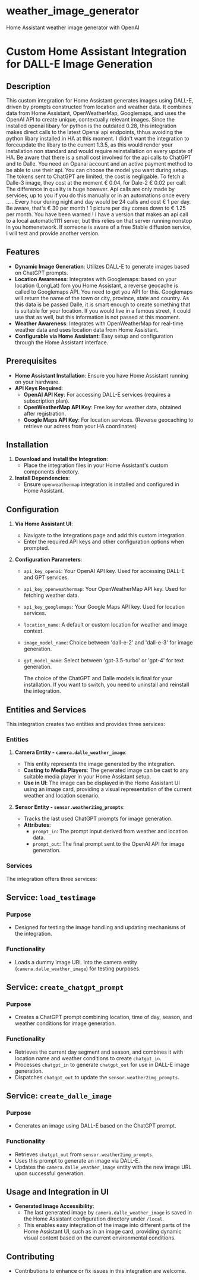 # weather_image_generator
Home Assistant weather image generator with OpenAI

# Custom Home Assistant Integration for DALL-E Image Generation

## Description
This custom integration for Home Assistant generates images using DALL-E, driven by prompts constructed from location and weather data. It combines data from Home Assistant, OpenWeatherMap, Googlemaps, and uses the OpenAI API to create unique, contextually relevant images.
Since the installed openai libary for python is the outdated 0.28, this integration makes direct calls to the latest Openai api endpoints, thhus avoiding the python libary installed in HA at this moment. I didn't want the integration to forceupdate the libary to the current 1.3.5, as this would render your installation non standard and would require reinstallation on every update of HA.
Be aware that there is a small cost involved for the api calls to ChatGPT and to Dalle. You need an Opanai account and an active payment method to be able to use their api. You can choose the model you want during setup. The tokens sent to ChatGPT are limited, the cost is negligable. To fetch a Dalle-3 image, they cost at the moment € 0.04, for Dale-2 € 0.02 per call. The difference in quality is huge however. Api calls are only made by services, up to you if you do this manually or in an automations once every ... . Every hour during night and day would be 24 calls and cost € 1 per day. Be aware, that's € 30 per month ! 1 picture per day comes down to € 1.25 per month. You have been warned ! I have a version that makes an api call to a local automatic1111 server, but this relies on that server running nonstop in you homenetwork. If someone is aware of a free Stable diffusion service, I will test and provide another version.

## Features
- **Dynamic Image Generation**: Utilizes DALL-E to generate images based on ChatGPT prompts.
- **Location Awareness**: Integrates with Googlemaps: based on your location (LongLat) fom you Home Assistant, a reverse geocache is called to Googlemaps API. You need to get you API for this. Googlemaps will return the name of the town or city, province, state and country. As this data is be passed Dalle, it is smart enough to create something that is suitable for your location. If you would live in a famous street, it could use that as well, but this information is not passed at this mooment.
- **Weather Awareness**: Integrates with OpenWeatherMap for real-time weather data and uses location data from Home Assistant.
- **Configurable via Home Assistant**: Easy setup and configuration through the Home Assistant interface.

## Prerequisites
- **Home Assistant Installation**: Ensure you have Home Assistant running on your hardware.
- **API Keys Required**:
  - **OpenAI API Key**: For accessing DALL-E services (requires a subscription plan).
  - **OpenWeatherMap API Key**: Free key for weather data, obtained after registration.
  - **Google Maps API Key**: For location services. (Reverse geocaching to retrieve our adress from your HA coordinates)

## Installation
1. **Download and Install the Integration**:
   - Place the integration files in your Home Assistant's custom components directory.
2. **Install Dependencies**:
   - Ensure `openweathermap` integration is installed and configured in Home Assistant.

## Configuration
1. **Via Home Assistant UI**:
   - Navigate to the Integrations page and add this custom integration.
   - Enter the required API keys and other configuration options when prompted.

2. **Configuration Parameters**:
   - `api_key_openai`: Your OpenAI API key. Used for accessing DALL-E and GPT services.
   - `api_key_openweathermap`: Your OpenWeatherMap API key. Used for fetching weather data.
   - `api_key_googlemaps`: Your Google Maps API key. Used for location services.
   - `location_name`: A default or custom location for weather and image context.
   - `image_model_name`: Choice between 'dall-e-2' and 'dall-e-3' for image generation.
   - `gpt_model_name`: Select between 'gpt-3.5-turbo' or 'gpt-4' for text generation.
  
     The choice of the ChatGPT and Dalle models is final for your installation. If you want to switch, you need to uninstall and reinstall the integration.

## Entities and Services
This integration creates two entities and provides three services:

### Entities
1. **Camera Entity - `camera.dalle_weather_image`**:
   - This entity represents the image generated by the integration.
   - **Casting to Media Players**: The generated image can be cast to any suitable media player in your Home Assistant setup.
   - **Use in UI**: The image can be displayed in the Home Assistant UI using an image card, providing a visual representation of the current weather and location scenario.

2. **Sensor Entity - `sensor.weather2img_prompts`**:
   - Tracks the last used ChatGPT prompts for image generation.
   - **Attributes**:
     - `prompt_in`: The prompt input derived from weather and location data.
     - `prompt_out`: The final prompt sent to the OpenAI API for image generation.

### Services
The integration offers three services:

## Service: `load_testimage`
### Purpose
- Designed for testing the image handling and updating mechanisms of the integration.
### Functionality
- Loads a dummy image URL into the camera entity (`camera.dalle_weather_image`) for testing purposes.

## Service: `create_chatgpt_prompt`
### Purpose
- Creates a ChatGPT prompt combining location, time of day, season, and weather conditions for image generation.
### Functionality
- Retrieves the current day segment and season, and combines it with location name and weather conditions to create `chatgpt_in`.
- Processes `chatgpt_in` to generate `chatgpt_out` for use in DALL-E image generation.
- Dispatches `chatgpt_out` to update the `sensor.weather2img_prompts`.

## Service: `create_dalle_image`
### Purpose
- Generates an image using DALL-E based on the ChatGPT prompt.
### Functionality
- Retrieves `chatgpt_out` from `sensor.weather2img_prompts`.
- Uses this prompt to generate an image via DALL-E.
- Updates the `camera.dalle_weather_image` entity with the new image URL upon successful generation.

## Usage and Integration in UI
- **Generated Image Accessibility**:
  - The last generated image by `camera.dalle_weather_image` is saved in the Home Assistant configuration directory under `/local`. 
  - This enables easy integration of the image into different parts of the Home Assistant UI, such as in an image card, providing dynamic visual content based on the current environmental conditions.

## Contributing
- Contributions to enhance or fix issues in this integration are welcome.


